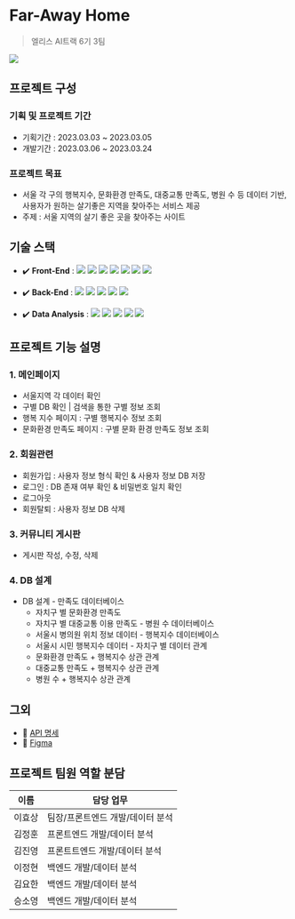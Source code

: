 # Far-Away Home
> 엘리스 AI트랙 6기 3팀
<img src="https://user-images.githubusercontent.com/57275302/228443860-4897b116-13bb-48e0-8191-4a0eac10d711.png">

## 프로젝트 구성 

  ### 기획 및 프로젝트 기간
  
  - 기획기간 : 2023.03.03 ~ 2023.03.05
  - 개발기간 : 2023.03.06 ~ 2023.03.24
  
  ### 프로젝트 목표
  - 서울 각 구의 행복지수, 문화환경 만족도, 대중교통 만족도, 병원 수 등 데이터 기반, 사용자가 원하는 살기좋은 지역을 찾아주는 서비스 제공
  - 주제 : 서울 지역의 살기 좋은 곳을 찾아주는 사이트



## 기술 스택
  - :heavy_check_mark: **Front-End** : <img src="https://img.shields.io/badge/html5-E34F26?style=flat-square&logo=html5&logoColor=white"> <img src="https://img.shields.io/badge/css-1572B6?style=flat-square&logo=css3&logoColor=white"> <img src="https://img.shields.io/badge/JavaScript-808000?style=flat-square&logo=JavaScript&logoColor=white%22/%3E/"> <img src="https://img.shields.io/badge/React-20232A?style=flat-square&logo=react&logoColor=61DAFB"> <img src="https://img.shields.io/badge/figma-%23F24E1E.svg?style=flat-square&logo=figma&logoColor=white"> <img src="https://img.shields.io/badge/-recharts-22B5BF?style=flat-square&logo=emotion&logoColor=white"> <img src="https://img.shields.io/badge/Axios-5A29E4?style=flat-square&logo=Axios&logoColor=white%#5A29E4">

 - :heavy_check_mark: **Back-End** : <img src="https://img.shields.io/badge/JavaScript-808000?style=flat-square&logo=JavaScript&logoColor=white%22/%3E/"> <img src="https://img.shields.io/badge/Node.js-43853D?style=flat-square&logo=node.js&logoColor=white"> <img src="https://img.shields.io/badge/JSONWebTokens-ff0000?style=flat-square&logo=JSONWebTokens&logoColor=white%22/%3E"> <img src="https://img.shields.io/badge/MongoDB-47A248?style=flat-square&logo=MongoDB&logoColor=#47A248"> <img src="https://img.shields.io/badge/Express-000000?style=flat-square&logo=Express&logoColor=white">
  
  
  - :heavy_check_mark: **Data Analysis** : <img src="https://img.shields.io/badge/Python-14354C?style=flat-square&logo=python&logoColor=white"> <img src="https://img.shields.io/badge/numpy-%23013243.svg?style=flat-square&logo=numpy&logoColor=white"> <img src="https://img.shields.io/badge/pandas-%23150458.svg?style=flat-square&logo=pandas&logoColor=white"> <img src="https://img.shields.io/badge/Matplotlib-%23ffffff.svg?style=flat-square&logo=Matplotlib&logoColor=black"> <img src="https://img.shields.io/badge/jupyter-%23FA0F00.svg?style=flat-square&logo=jupyter&logoColor=white">


## 프로젝트 기능 설명 

   ### 1. 메인페이지 
   - 서울지역 각 데이터 확인
   - 구별 DB 확인 | 검색을 통한 구별 정보 조회  
   - 행복 지수 페이지 : 구별 행복지수 정보 조회 
   - 문화환경 만족도 페이지 : 구별 문화 환경 만족도 정보 조회 
  
   ### 2. 회원관련 
   - 회원가입 : 사용자 정보 형식 확인 & 사용자 정보 DB 저장
   - 로그인 : DB 존재 여부 확인 & 비밀번호 일치 확인 
   - 로그아웃 
   - 회원탈퇴 : 사용자 정보 DB 삭제 

   ### 3. 커뮤니티 게시판 
   - 게시판 작성, 수정, 삭제
   
   ### 4. DB 설계 
   - DB 설계
    - 만족도 데이터베이스
        - 자치구 별 문화환경 만족도
        - 자치구 별 대중교통 이용 만족도
    - 병원 수 데이터베이스
        - 서울시 병의원 위치 정보 데이터
    - 행복지수 데이터베이스
        - 서울시 시민 행복지수 데이터
    - 자치구 별 데이터 관계
        - 문화환경 만족도 + 행복지수 상관 관계
        - 대중교통 만족도 + 행복지수 상관 관계
        - 병원 수 + 행복지수 상관 관계
## 그외 
  - :link: [ API 명세 ](https://jhoon1250.notion.site/API-ce35289ce070431eaf509bbafe8591bd)
  - :link: [ Figma ](https://www.figma.com/file/IfISKEyJODdi60M0KhgYV9/Elice-2%EC%B0%A8-%ED%94%84%EB%A1%9C%EC%A0%9D%ED%8A%B8?t=Cdt1gbQYC4Cl3Dbh-0)


## 프로젝트 팀원 역할 분담
  | 이름 | 담당 업무 |
  | ------ | ------ |
  | 이효상 | 팀장/프론트엔드 개발/데이터 분석 |
  | 김정훈 | 프론트엔드 개발/데이터 분석 |
  | 김진영 | 프론트트엔드 개발/데이터 분석 |
  | 이정현 | 백엔드 개발/데이터 분석 |
  | 김요한 | 백엔드 개발/데이터 분석 |
  | 승소영 | 백엔드 개발/데이터 분석 |
